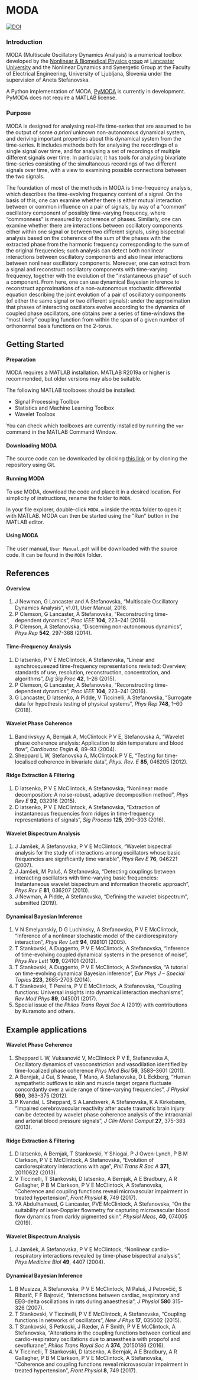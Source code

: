 # MODA

[![DOI](https://zenodo.org/badge/194114858.svg)](https://zenodo.org/badge/latestdoi/194114858)

### Introduction

MODA (Multiscale Oscillatory Dynamics Analysis) is a numerical toolbox developed by the
[Nonlinear & Biomedical Physics group](https://www.lancaster.ac.uk/physics/research/experimental-condensed-matter/nonlinear-and-biomedical-physics/) at [Lancaster University](https://www.lancaster.ac.uk/physics/) and the Nonlinear Dynamics and Synergetic Group at the Faculty of Electrical
Engineering, University of Ljubljana, Slovenia under the supervision of Aneta Stefanovska.

A Python implementation of MODA, [PyMODA](https://github.com/luphysics/PyMODA) is currently in development. PyMODA does not require a MATLAB license.

### Purpose

MODA is designed for analysing real-life time-series
that are assumed to be the output of some *a priori* unknown non-autonomous dynamical system,
and deriving important properties about this dynamical system from the time-series. It includes
methods both for analysing the recordings of a single signal over time, and for analysing a set
of recordings of multiple different signals over time. In particular, it has tools for analysing
bivariate time-series consisting of the simultaneous recordings of two different signals over time,
with a view to examining possible connections between the two signals.

The foundation of most of the methods in MODA is time-frequency analysis, which describes
the time-evolving frequency content of a signal. On the basis of this, one can examine whether
there is either mutual interaction between or common influence on a pair of signals, by way of
a “common” oscillatory component of possibly time-varying frequency, where “commonness” is
measured by coherence of phases. Similarly, one can examine whether there are interactions
between oscillatory components either within one signal or between two different signals,
using bispectral analysis based on the coherence of the sum of the phases with the extracted
phase from the harmonic frequency corresponding to the sum of the original frequencies; such
analysis can detect both nonlinear interactions between oscillatory components and also linear
interactions between nonlinear oscillatory components. Moreover, one can extract from a signal
and reconstruct oscillatory components with time-varying frequency, together with the evolution
of the “instantaneous phase” of such a component. From here, one can use dynamical Bayesian
inference to reconstruct approximations of a non-autonomous stochastic differential equation
describing the joint evolution of a pair of oscillatory components (of either the same signal or two different signals): under the approximation that phases of interacting oscillators evolve
according to the dynamics of coupled phase oscillators, one obtains over a series of time-windows
the “most likely” coupling function from within the span of a given number of orthonormal basis
functions on the 2-torus.


## Getting Started

#### Preparation 

MODA requires a MATLAB installation. MATLAB R2019a or higher is recommended, but older versions may also be suitable.

The following MATLAB toolboxes should be installed:
- Signal Processing Toolbox                
- Statistics and Machine Learning Toolbox  
- Wavelet Toolbox         

You can check which toolboxes are currently installed by running the `ver` command in the MATLAB Command Window.

#### Downloading MODA

The source code can be downloaded by clicking [this link](https://github.com/luphysics/MODA/zipball/master) or by cloning the repository using Git.

#### Running MODA

To use MODA, download the code and place it in a desired location. For simplicity of instructions, rename the folder to `MODA`. 

In your file explorer, double-click `MODA.m` inside the `MODA` folder to open it with MATLAB. MODA can then be started using the "Run" button in the MATLAB editor.

#### Using MODA

The user manual, `User Manual.pdf` will be downloaded with the source code. It can be found in the `MODA` folder.

## References

#### Overview
1. J Newman, G Lancaster and A Stefanovska, “Multiscale Oscillatory Dynamics
Analysis”, v1.01, User Manual, 2018.
2. P Clemson, G Lancaster, A Stefanovska, “Reconstructing time-dependent dynamics”, *Proc IEEE*
**104**, 223–241 (2016).
3. P Clemson, A Stefanovska, “Discerning non-autonomous dynamics”, *Phys Rep* **542**, 297-368 (2014).

#### Time-Frequency Analysis
1. D Iatsenko, P V E McClintock, A Stefanovska, “Linear and synchrosqueezed time-frequency
representations revisited: Overview, standards of use, resolution, reconstruction, concentration, and
algorithms”, *Dig Sig Proc* **42**, 1–26 (2015).
2. P Clemson, G Lancaster, A Stefanovska, “Reconstructing time-dependent dynamics”, *Proc IEEE*
**104**, 223–241 (2016).
3. G Lancaster, D Iatsenko, A Pidde, V Ticcinelli, A Stefanovska, “Surrogate data for hypothesis testing of
physical systems”, *Phys Rep* **748**, 1–60 (2018).

#### Wavelet Phase Coherence
1. Bandrivskyy A, Bernjak A, McClintock P V E, Stefanovska A, “Wavelet phase coherence analysis:
Application to skin temperature and blood flow”, *Cardiovasc Engin* **4**, 89–93 (2004).
2. Sheppard L W, Stefanovska A, McClintock P V E, “Testing for time-localised coherence in bivariate
data”, *Phys. Rev. E* **85**, 046205 (2012).

#### Ridge Extraction & Filtering
1.  D Iatsenko, P V E McClintock, A Stefanovska, “Nonlinear mode decomposition: A noise-robust,
adaptive decomposition method”, *Phys Rev E* **92**, 032916 (2015).
2. D Iatsenko, P V E McClintock, A Stefanovska, “Extraction of instantaneous frequencies from ridges in
time-frequency representations of signals”, *Sig Process* **125**, 290–303 (2016).

#### Wavelet Bispectrum Analysis
1. J Jamšek, A Stefanovska, P V E McClintock, “Wavelet bispectral analysis for the study of interactions
among oscillators whose basic frequencies are significantly time variable”, *Phys Rev E* **76**, 046221
(2007).
2. J Jamšek, M Paluš, A Stefanovska, “Detecting couplings between interacting oscillators with
time-varying basic frequencies: Instantaneous wavelet bispectrum and information theoretic approach”,
*Phys Rev E* **81**, 036207 (2010).
3. J Newman, A Pidde, A Stefanovska, “Defining the wavelet bispectrum”, submitted (2019).

#### Dynamical Bayesian Inference
1. V N Smelyanskiy, D G Luchinsky, A Stefanovska, P V E McClintock, “Inference of a nonlinear stochastic model of the cardiorespiratory
interaction”, *Phys Rev Lett* **94**, 098101 (2005).
2. T Stankovski, A Duggento, P V E McClintock, A Stefanovska, “Inference of time-evolving coupled dynamical systems in the presence of noise”,
*Phys Rev Lett* **109**, 024101 (2012).
3. T Stankovski, A Duggento, P V E McClintock, A Stefanovska, “A tutorial on time-evolving dynamical Bayesian inference”, *Eur Phys J – Special
Topics* **223**, 2685-2703 (2014).
4. T Stankovski, T Pereira, P V E McClintock, A Stefanovska, “Coupling functions: Universal insights into dynamical interaction mechanisms”, *Rev
Mod Phys* **89**, 045001 (2017).
5. Special issue of the *Philos Trans Royal Soc A* (2019) with contributions by Kuramoto and others.

## Example applications

#### Wavelet Phase Coherence
1. Sheppard L W, Vuksanović V, McClintock P V E, Stefanovska A, Oscillatory dynamics of
vasoconstriction and vasodilation identified by time-localized phase coherence *Phys Med Biol*
**56**, 3583–3601 (2011).
2. A Bernjak, J Cui, S Iwase, T Mano, A Stefanovska, D L Eckberg, “Human sympathetic outflows to skin
and muscle target organs fluctuate concordantly over a wide range of time-varying frequencies”, *J
Physiol* **590**, 363–375 (2012).
3. P Kvandal, L Sheppard, S A Landsverk, A Stefanovska, K A Kirkebøen, “Impaired cerebrovascular
reactivity after acute traumatic brain injury can be detected by wavelet phase coherence analysis of the
intracranial and arterial blood pressure signals”, *J Clin Monit Comput* **27**, 375-383 (2013).

#### Ridge Extraction & Filtering
1. D Iatsenko, A Bernjak, T Stankovski, Y Shiogai, P J Owen-Lynch, P B M Clarkson, P V E McClintock,
A Stefanovska, “Evolution of cardiorespiratory interactions with age”, *Phil Trans R Soc A* **371**,
20110622 (2013).
2. V Ticcinelli, T Stankovski, D Iatsenko, A Bernjak, A E Bradbury, A R Gallagher, P B M Clarkson, P V
E McClintock, A Stefanovska, “Coherence and coupling functions reveal microvascular impairment in
treated hypertension”, *Front Physiol* **8**, 749 (2017).
3. YA Abdulhameed, G Lancaster, PVE McClintock, A Stefanovska, “On the suitability of laser-Doppler
flowmetry for capturing microvascular blood flow dynamics from darkly pigmented skin”, *Physiol Meas*,
**40**, 074005 (2019).

#### Wavelet Bispectrum Analysis
1. J Jamšek, A Stefanovska, P V E McClintock, “Nonlinear cardio-respiratory interactions revealed by
time-phase bispectral analysis”, *Phys Medicine Biol* **49**, 4407 (2004).

#### Dynamical Bayesian Inference
1. B Musizza, A Stefanovska, P V E McClintock, M Paluš, J Petrovčič, S Ribarič, F F Bajrović, “Interactions between cardiac, respiratory and
EEG-delta oscillations in rats during anaesthesia”, *J Physiol* **580** 315–326 (2007).
2. T Stankovski, V Ticcinelli, P V E McClintock, A Stefanovska, “Coupling functions in networks of oscillators”, *New J Phys* **17**, 035002 (2015).
3. T Stankovski, S Petkoski, J Ræder, A F Smith, P V E McClintock, A Stefanovska, “Alterations in the coupling functions between cortical and
cardio-respiratory oscillations due to anaesthesia with propofol and sevoflurane”, *Philos Trans Royal Soc A* **374**, 20150186 (2016).
4. V Ticcinelli, T Stankovski, D Iatsenko, A Bernjak, A E Bradbury, A R Gallagher, P B M Clarkson, P V E McClintock, A Stefanovska, “Coherence
and coupling functions reveal microvascular impairment in treated hypertension”, *Front Physiol* **8**, 749 (2017).
